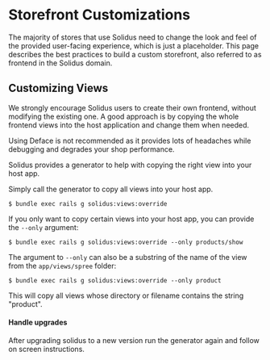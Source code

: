 # Storefront Customizations

The majority of stores that use Solidus need to change the look and feel of
the provided user-facing experience, which is just a placeholder. This page
describes the best practices to build a custom storefront, also referred
to as frontend in the Solidus domain.

## Customizing Views

We strongly encourage Solidus users to create their own frontend, without
modifying the existing one. A good approach is by copying the whole frontend
views into the host application and change them when needed.

Using Deface is not recommended as it provides lots of headaches while
debugging and degrades your shop performance.

Solidus provides a generator to help with copying the right view into your host app.

Simply call the generator to copy all views into your host app.

```shell
$ bundle exec rails g solidus:views:override
```

If you only want to copy certain views into your host app, you can provide
the `--only` argument:

```shell
$ bundle exec rails g solidus:views:override --only products/show
```

The argument to `--only` can also be a substring of the name of the view
from the `app/views/spree` folder:

```shell
$ bundle exec rails g solidus:views:override --only product
```

This will copy all views whose directory or filename contains the string "product".

#### Handle upgrades

After upgrading solidus to a new version run the generator again and follow on
screen instructions.
